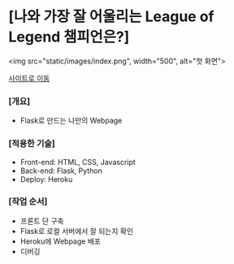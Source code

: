 # [나와 가장 잘 어울리는 League of Legend 챔피언은?]

<img src="static/images/index.png", width="500", alt="첫 화면">

[사이트로 이동](https://flask-my-webpage.herokuapp.com/)

### [개요]
- Flask로 만드는 나만의 Webpage

### [적용한 기술]
- Front-end: HTML, CSS, Javascript
- Back-end: Flask, Python
- Deploy: Heroku

### [작업 순서]
- 프론트 단 구축
- Flask로 로컬 서버에서 잘 되는지 확인
- Heroku에 Webpage 배포
- 디버깅